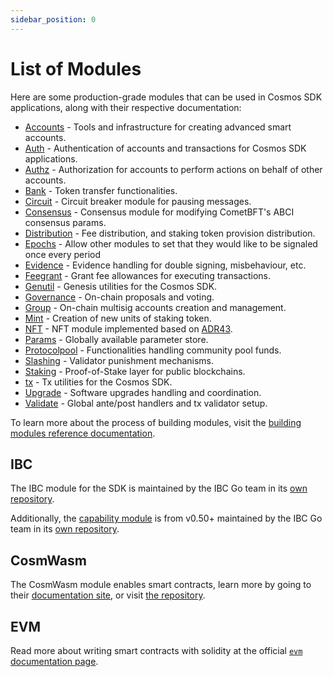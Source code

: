 ```yaml
---
sidebar_position: 0
---
```

<!-- markdown-link-check-disable -->
# List of Modules

Here are some production-grade modules that can be used in Cosmos SDK applications, along with their respective documentation:

* [Accounts](./accounts/README.md) - Tools and infrastructure for creating advanced smart accounts.
* [Auth](./auth/README.md) - Authentication of accounts and transactions for Cosmos SDK applications.
* [Authz](./authz/README.md) - Authorization for accounts to perform actions on behalf of other accounts.
* [Bank](./bank/README.md) - Token transfer functionalities.
* [Circuit](./circuit/README.md) - Circuit breaker module for pausing messages.
* [Consensus](./consensus/README.md) - Consensus module for modifying CometBFT's ABCI consensus params.
* [Distribution](./distribution/README.md) - Fee distribution, and staking token provision distribution.
* [Epochs](./epochs/README.md) - Allow other modules to set that they would like to be signaled once every period
* [Evidence](./evidence/README.md) - Evidence handling for double signing, misbehaviour, etc.
* [Feegrant](./feegrant/README.md) - Grant fee allowances for executing transactions.
* [Genutil](./genutil/README.md) - Genesis utilities for the Cosmos SDK.
* [Governance](./gov/README.md) - On-chain proposals and voting.
* [Group](./group/README.md) - On-chain multisig accounts creation and management.
* [Mint](./mint/README.md) - Creation of new units of staking token.
* [NFT](./nft/README.md) - NFT module implemented based on [ADR43](https://docs.cosmos.network/main/build/architecture/adr-043-nft-module).
* [Params](./params/README.md) - Globally available parameter store.
* [Protocolpool](./protocolpool/README.md) - Functionalities handling community pool funds.
* [Slashing](./slashing/README.md) - Validator punishment mechanisms.
* [Staking](./staking/README.md) - Proof-of-Stake layer for public blockchains.
* [tx](./tx/README.md) - Tx utilities for the Cosmos SDK.
* [Upgrade](./upgrade/README.md) - Software upgrades handling and coordination.
* [Validate](./validate/README.md) - Global ante/post handlers and tx validator setup.

To learn more about the process of building modules, visit the [building modules reference documentation](https://docs.cosmos.network/main/build/building-modules/intro).

## IBC

The IBC module for the SDK is maintained by the IBC Go team in its [own repository](https://github.com/cosmos/ibc-go).

Additionally, the [capability module](https://github.com/cosmos/ibc-go/tree/fdd664698d79864f1e00e147f9879e58497b5ef1/modules/capability) is from v0.50+ maintained by the IBC Go team in its [own repository](https://github.com/cosmos/ibc-go/tree/fdd664698d79864f1e00e147f9879e58497b5ef1/modules/capability).

## CosmWasm

The CosmWasm module enables smart contracts, learn more by going to their [documentation site](https://book.cosmwasm.com/), or visit [the repository](https://github.com/CosmWasm/cosmwasm).

## EVM

Read more about writing smart contracts with solidity at the official [`evm` documentation page](https://docs.evmos.org/).
